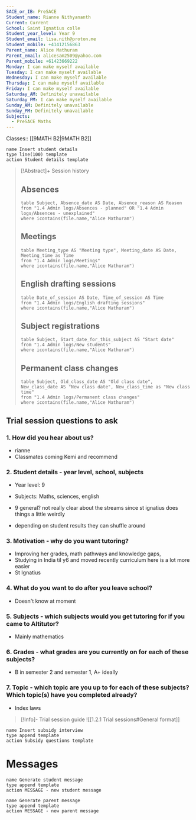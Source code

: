 ```yaml
---
SACE_or_IB: PreSACE
Student_name: Rianne Nithyananth
Current: Current
School: Saint Ignatius colle
Student_year_level: Year 9
Student_email: lisa.nith@proton.me
Student_mobile: +41412156863
Parent_name: Alice Mathuram
Parent_email: alicesam2509@yahoo.com
Parent_mobile: +61423669222
Monday: I can make myself available
Tuesday: I can make myself available
Wednesday: I can make myself available
Thursday: I can make myself available
Friday: I can make myself available
Saturday_AM: Definitely unavailable
Saturday_PM: I can make myself available
Sunday_AM: Definitely unavailable
Sunday_PM: Definitely unavailable
Subjects:
  - PreSACE Maths
---
```

Classes:: [[9MATH B2|9MATH B2]]

```button
name Insert student details
type line(100) template
action Student details template
```
> [!Abstract]+ Session history
> ## Absences
> ```dataview
> table Subject, Absence_date AS Date, Absence_reason AS Reason
> from "1.4 Admin logs/Absences - planned" OR "1.4 Admin logs/Absences - unexplained"
> where icontains(file.name,"Alice Mathuram")
> ```
> 
> ## Meetings
> ```dataview
> table Meeting_type AS "Meeting type", Meeting_date AS Date, Meeting_time as Time
> from "1.4 Admin logs/Meetings" 
> where icontains(file.name,"Alice Mathuram")
> ```
> 
> ## English drafting sessions
> ```dataview
> table Date_of_session AS Date, Time_of_session AS Time
> from "1.4 Admin logs/English drafting sessions"
> where icontains(file.name,"Alice Mathuram")
> ```
> 
> ## Subject registrations
> ```dataview
> table Subject, Start_date_for_this_subject AS "Start date"
> from "1.4 Admin logs/New students"
> where icontains(file.name,"Alice Mathuram")
> ```
> 
> ## Permanent class changes
> ```dataview
> table Subject, Old_class_date AS "Old class date", New_class_date AS "New class date", New_class_time as "New class time"
> from "1.4 Admin logs/Permanent class changes"
> where icontains(file.name,"Alice Mathuram")
> 



## Trial session questions to ask
### 1. How did you hear about us?
- rianne
- Classmates coming Kemi and recommend
### 2. **Student details** - year level, school, subjects
- Year level: 9
- Subjects: Maths, sciences, english

- 9 general? not really clear about the streams since st ignatius does things a little weirdly
- depending on student results they can shuffle around
### 3. **Motivation** - why do you want tutoring?
- Improving her grades, math pathways and knowledge gaps,
- Studying in India til y6 and moved recently curriculum here is a lot more easier
- St Ignatius
### 4.  What do you want to do after you leave school?
- Doesn't know at moment
### 5. **Subjects** - which subjects would you get tutoring for if you came to Altitutor?
- Mainly mathematics
### 6. **Grades** - what grades are you currently on for each of these subjects?
- B in semester 2 and semester 1, A+ ideally
### 7.  **Topic** - which topic are you up to for each of these subjects? Which topic(s) have you completed already?
- Index laws

> [!Info]- Trial session guide
![[1.2.1 Trial sessions#General format]]

```button
name Insert subsidy interview
type append template
action Subsidy questions template
```


# Messages
```button
name Generate student message
type append template
action MESSAGE - new student message
```



```button
name Generate parent message
type append template
action MESSAGE - new parent message
```

